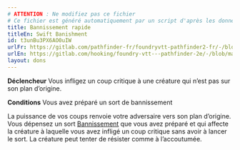 ```yaml
---
# ATTENTION : Ne modifiez pas ce fichier
# Ce fichier est généré automatiquement par un script d'après les données du module Foundry VTT officiel et de sa traduction
title: Bannissement rapide
titleEn: Swift Banishment
id: t3unBu3PX6AO0uIW
urlFr: https://gitlab.com/pathfinder-fr/foundryvtt-pathfinder2-fr/-/blob/master/data/feats/t3unBu3PX6AO0uIW.htm
urlEn: https://gitlab.com/hooking/foundry-vtt---pathfinder-2e/-/blob/master/packs/data/feats.db/swift-banishment.json
layout: dons
---
```

**Déclencheur** Vous infligez un coup critique à une créature qui n’est pas sur son plan d’origine.

**Conditions** Vous avez préparé un sort de bannissement

La puissance de vos coups renvoie votre adversaire vers son plan d’origine. Vous dépensez un sort [Bannissement](../sorts/bannissement.html) que vous avez préparé et qui affecte la créature à laquelle vous avez infligé un coup critique sans avoir à lancer le sort. La créature peut tenter de résister comme à l’accoutumée.
